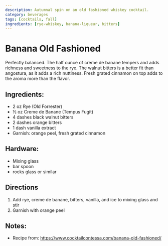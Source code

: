 ```yaml
---
description: Autumnal spin on an old fashioned whiskey cocktail. 
category: beverages
tags: [cocktails, fall]
ingredients: [rye-whiskey, banana-liqueur, bitters]
---
```


# Banana Old Fashioned

Perfectly balanced. The half ounce of creme de banane tempers and adds richness and sweetness to the rye. The walnut bitters is a better fit than angostura, as it adds a rich nuttiness. Fresh grated cinnamon on top adds to the aroma more than the flavor.

## Ingredients:

- 2 oz Rye (Old Forrester)
- ½ oz Creme de Banane (Tempus Fugit)
- 4 dashes black walnut bitters
- 2 dashes orange bitters
- 1 dash vanilla extract
- Garnish: orange peel, fresh grated cinnamon

## Hardware:

- Mixing glass
- bar spoon
- rocks glass or similar

## Directions

1. Add rye, creme de banane, bitters, vanilla, and ice to mixing glass and stir
2. Garnish with orange peel

## Notes:

- Recipe from: <https://www.cocktailcontessa.com/banana-old-fashioned/>
